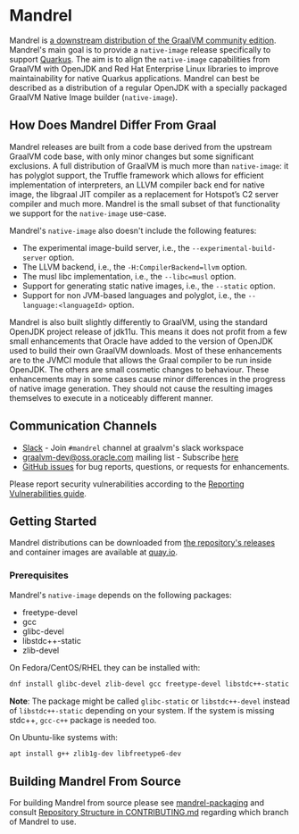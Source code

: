 # Mandrel

Mandrel is [a downstream distribution of the GraalVM community edition](https://developers.redhat.com/blog/2020/06/05/mandrel-a-community-distribution-of-graalvm-for-the-red-hat-build-of-quarkus/).
Mandrel's main goal is to provide a `native-image` release specifically to support [Quarkus](https://quarkus.io).
The aim is to align the `native-image` capabilities from GraalVM with OpenJDK and Red Hat Enterprise Linux libraries to improve maintainability for native Quarkus applications.
Mandrel can best be described as a distribution of a regular OpenJDK with a specially packaged GraalVM Native Image builder (`native-image`).

## How Does Mandrel Differ From Graal

Mandrel releases are built from a code base derived from the upstream GraalVM code base, with only minor changes but some significant exclusions. 
A full distribution of GraalVM is much more than `native-image`: it has polyglot support, the Truffle framework which allows for efficient implementation of interpreters, an LLVM compiler back end for native image, the libgraal JIT compiler as a replacement for Hotspot’s C2 server compiler and much more.
Mandrel is the small subset of that functionality we support for the `native-image` use-case.

Mandrel's `native-image` also doesn't include the following features:
* The experimental image-build server, i.e., the `--experimental-build-server` option.
* The LLVM backend, i.e., the `-H:CompilerBackend=llvm` option.
* The musl libc implementation, i.e., the `--libc=musl` option.
* Support for generating static native images, i.e., the `--static` option.
* Support for non JVM-based languages and polyglot, i.e., the `--language:<languageId>` option.

Mandrel is also built slightly differently to GraalVM, using the standard OpenJDK project release of jdk11u.
This means it does not profit from a few small enhancements that Oracle have added to the version of OpenJDK used to build their own GraalVM downloads.
Most of these enhancements are to the JVMCI module that allows the Graal compiler to be run inside OpenJDK.
The others are small cosmetic changes to behaviour.
These enhancements may in some cases cause minor differences in the progress of native image generation.
They should not cause the resulting images themselves to execute in a noticeably different manner.

## Communication Channels

* [Slack](https://www.graalvm.org/slack-invitation) - Join `#mandrel` channel at graalvm's slack workspace
* [graalvm-dev@oss.oracle.com](mailto:graalvm-dev@oss.oracle.com?subject=[MANDREL]) mailing list - Subscribe [here](https://oss.oracle.com/mailman/listinfo/graalvm-dev)
* [GitHub issues](https://github.com/graalvm/mandrel/issues) for bug reports, questions, or requests for enhancements.

Please report security vulnerabilities according to the [Reporting Vulnerabilities guide](https://www.oracle.com/corporate/security-practices/assurance/vulnerability/reporting.html).

## Getting Started

Mandrel distributions can be downloaded from [the repository's releases](https://github.com/graalvm/mandrel/releases)
and container images are available at [quay.io](https://quay.io/repository/quarkus/ubi-quarkus-mandrel?tag=latest&tab=tags).

### Prerequisites

Mandrel's `native-image` depends on the following packages:
* freetype-devel
* gcc
* glibc-devel
* libstdc++-static
* zlib-devel

On Fedora/CentOS/RHEL they can be installed with:
```bash
dnf install glibc-devel zlib-devel gcc freetype-devel libstdc++-static
```

**Note**: The package might be called `glibc-static` or `libstdc++-devel` instead of `libstdc++-static` depending on your system.
If the system is missing stdc++, `gcc-c++` package is needed too.

On Ubuntu-like systems with:
```bash
apt install g++ zlib1g-dev libfreetype6-dev
```

## Building Mandrel From Source

For building Mandrel from source please see [mandrel-packaging](https://github.com/graalvm/mandrel-packaging)
and consult [Repository Structure in CONTRIBUTING.md](CONTRIBUTING.md#repository-structure) regarding which branch of Mandrel to use.

